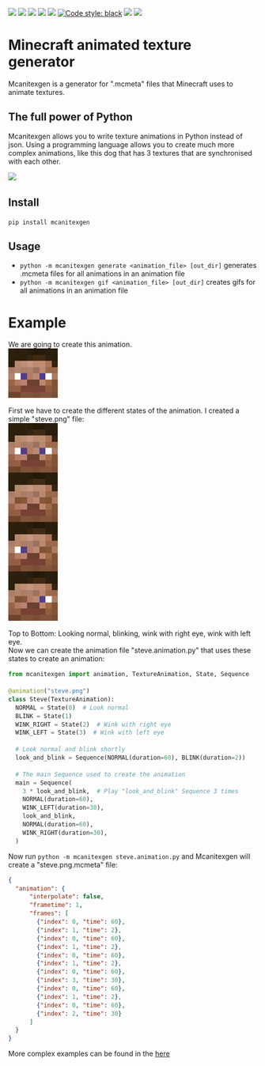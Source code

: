 ![](https://img.shields.io/github/license/orangeutan/mcanitexgen)
![](https://img.shields.io/badge/python-3.8|3.9-blue)
[![](https://img.shields.io/pypi/v/mcanitexgen)](https://pypi.org/project/mcanitexgen/)
![](./coverage.svg)
![](https://img.shields.io/badge/mypy-checked-green)
[![Code style: black](https://img.shields.io/badge/code%20style-black-000000.svg)](https://github.com/psf/black)
![](https://img.shields.io/badge/pre--commit-enabled-green)
![](https://github.com/orangeutan/mcanitexgen/workflows/test/badge.svg)

# Minecraft animated texture generator
Mcanitexgen is a generator for ".mcmeta" files that Minecraft uses to animate textures.<br>

## The full power of Python
Mcanitexgen allows you to write texture animations in Python instead of json. Using a programming language allows you to create much more complex animations, like this dog that has 3 textures that are synchronised with each other.

<img src="https://raw.githubusercontent.com/OrangeUtan/mcanitexgen/master/examples/dog/dog.gif" width="400" style="image-rendering: pixelated; image-rendering: -moz-crisp-edges; image-rendering: crisp-edges;"/>

## Install
`pip install mcanitexgen`

## Usage
- `python -m mcanitexgen generate <animation_file> [out_dir]` generates .mcmeta files for all animations in an animation file
- `python -m mcanitexgen gif <animation_file> [out_dir]` creates gifs for all animations in an animation file

# Example
We are going to create this animation.<br>
<img src="https://raw.githubusercontent.com/OrangeUtan/mcanitexgen/master/examples/steve/steve.gif" width="100" style="image-rendering: pixelated; image-rendering: -moz-crisp-edges; image-rendering: crisp-edges;"/>


First we have to create the different states of the animation.
I created a simple "steve.png" file:<br>
<img src="https://raw.githubusercontent.com/OrangeUtan/mcanitexgen/master/examples/steve/steve.png" width="100" style="image-rendering: pixelated; image-rendering: -moz-crisp-edges; image-rendering: crisp-edges;"/>

Top to Bottom: Looking normal, blinking, wink with right eye, wink with left eye.<br>
Now we can create the animation file "steve.animation.py" that uses these states to create an animation:<br>
```python
from mcanitexgen import animation, TextureAnimation, State, Sequence

@animation("steve.png")
class Steve(TextureAnimation):
  NORMAL = State(0)  # Look normal
  BLINK = State(1)
  WINK_RIGHT = State(2)  # Wink with right eye
  WINK_LEFT = State(3)  # Wink with left eye

  # Look normal and blink shortly
  look_and_blink = Sequence(NORMAL(duration=60), BLINK(duration=2))

  # The main Sequence used to create the animation
  main = Sequence(
    3 * look_and_blink,  # Play "look_and_blink" Sequence 3 times
    NORMAL(duration=60),
    WINK_LEFT(duration=30),
    look_and_blink,
    NORMAL(duration=60),
    WINK_RIGHT(duration=30),
  )
```

Now run `python -m mcanitexgen steve.animation.py` and Mcanitexgen will create a "steve.png.mcmeta" file:
```json
{
  "animation": {
      "interpolate": false,
      "frametime": 1,
      "frames": [
        {"index": 0, "time": 60},
        {"index": 1, "time": 2},
        {"index": 0, "time": 60},
        {"index": 1, "time": 2},
        {"index": 0, "time": 60},
        {"index": 1, "time": 2},
        {"index": 0, "time": 60},
        {"index": 3, "time": 30},
        {"index": 0, "time": 60},
        {"index": 1, "time": 2},
        {"index": 0, "time": 60},
        {"index": 2, "time": 30}
      ]
  }
}
```

More complex examples can be found in the [here](https://github.com/OrangeUtan/mcanitexgen/tree/master/example)
